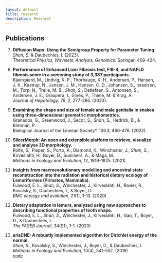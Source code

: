 ```yaml
---
layout: default
title: research
description: Research
---
```

## Publications

7. **Diffusion Maps: Using the Semigroup Property for Parameter Tuning.**  <br />
*Shan, S.* & Daubechies, I. (2023).  <br />
*Theoretical Physics, Wavelets, Analysis, Genomics*. Springer, 409-424.  <br />

6. **Performance of Enhanced Liver Fibrosis test, FIB-4, and NAFLD fibrosis score in a screening study of 3,387 participants.**  <br />
Kjaergaard, M., Lindvig, K. P., Thorhauge, K. H., Andersen, P., Hansen, J. K., Kastrup, N., Jensen, J. M., Hansen, C. D., Johansen, S., Israelsen, M., Torp, N., Trelle, M. B., *Shan, S.*, Detlefsen, S., Antonsen, S., Andersen, J. E., Graupera, I., Ginés, P., Thiele, M. & Krag, A.  <br />
*Journal of Hepatology*. 79, 2, 277-286. (2023).  <br />

5. **Examining the shape and size of female and male genitalia in snakes using three-dimensional geometric morphometrics.** <br />
Granados, G., Greenwood, J., Secor, S., *Shan, S.*, Hedrick, B., & Brennan, P. <br />
Biological Journal of the Linnean Society*, 136.3, 466-476. (2022). <br />

4. **SlicerMorph: An open and extensible platform to retrieve, visualize and analyse 3D morphology.** <br />
Rolfe, S., Pieper, S., Porto, A., Diamond, K., Winchester, J., *Shan, S.*, Kirveslahti, H., Boyer, D., Summers, A., & Maga, M. <br />
*Methods in Ecology and Evolution*, 12, 1816-1825. (2021). <br />

3. **Insights from macroevolutionary modelling and ancestral state reconstruction into the radiation and historical dietary ecology of Lemuriformes (Primates, Mammalia).** <br />
Fulwood, E. L., *Shan, S.*, Winchester, J., Kirveslahti, H., Ravier, R., Kovalsky, S., Daubechies, I., & Boyer, D.<br />
*BMC ecology and evolution*, 21(1), 1-13. (2020) <br />

2. **Dietary adaptation in lemurs, analyzed using new approaches to describing functional properties of tooth shape.** <br />
Fulwood, E. L., *Shan, S.*, Winchester, J., Kirveslahti, H., Gao, T., Boyer, D., & Daubechies, I. <br />
*The FASEB Journal*, 34(S1), 1-1. (2020) <br />

1. **ariaDNE: A robustly implemented algorithm for Dirichlet energy of the normal.** <br />
*Shan, S.*, Kovalsky, S., Winchester, J., Boyer, D., & Daubechies, I. <br />
*Methods in Ecology and Evolution*, 10(4), 541-552. (2019) <br />
[code](/articles/ariadne.html)

<br />
<br />
<br />
<br />
<br />

